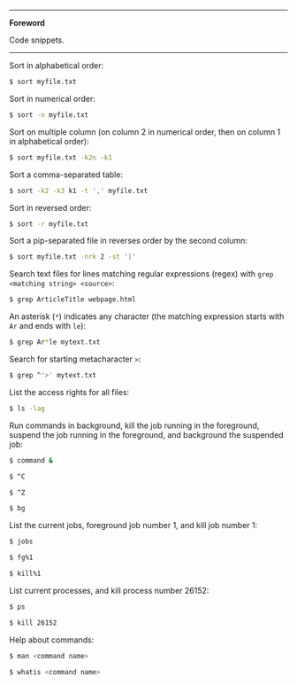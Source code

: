 <!--
---

[TOC]
-->
---

**Foreword**

Code snippets.

---

Sort in alphabetical order:

```bash
$ sort myfile.txt
```

Sort in numerical order:

```bash
$ sort -n myfile.txt
```

Sort on multiple column (on column 2 in numerical order, then on column 1 in alphabetical order):

```bash
$ sort myfile.txt -k2n -k1
```

Sort a comma-separated table:

```bash
$ sort -k2 -k3 k1 -t ',' myfile.txt
```

Sort in reversed order:

```bash
$ sort -r myfile.txt
```

Sort a pip-separated file in reverses order by the second column:

```bash
$ sort myfile.txt -nrk 2 -st '|'
```

Search text files for lines matching regular expressions (regex) with `grep <matching string> <source>`:

```bash
$ grep ArticleTitle webpage.html
```

An asterisk (`*`) indicates any character (the matching expression starts with `Ar` and ends with `le`):

```bash
$ grep Ar*le mytext.txt
```

Search for starting metacharacter `>`:

```bash
$ grep ^'>' mytext.txt
```

List the access rights for all files:

```bash
$ ls -lag
```

Run commands in background, kill the job running in the foreground, suspend the job running in the foreground, and background the suspended job:

```bash
$ command &

$ ^C

$ ^Z

$ bg
```

List the current jobs, foreground job number 1, and kill job number 1:

```bash
$ jobs

$ fg%1

$ kill%1
```

List current processes, and kill process number 26152:

```bash
$ ps

$ kill 26152
```

Help about commands:

```bash
$ man <command name>

$ whatis <command name>
```
